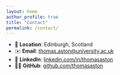 ```yaml
---
layout: home
author_profile: true
title: "Contact"
permalink: /contact/
---
```


- 📍 **Location**: Edinburgh, Scotland  
- ✉️ **Email**: [thomas.aston@university.ac.uk](mailto:thomas.aston@university.ac.uk)  
- 💼 **LinkedIn**: [linkedin.com/in/thomasaston](https://www.linkedin.com/in/thomas-aston-85580a19b/)  
- 🧑‍💻 **GitHub**: [github.com/thomasaston](https://github.com/thomasaston)  
